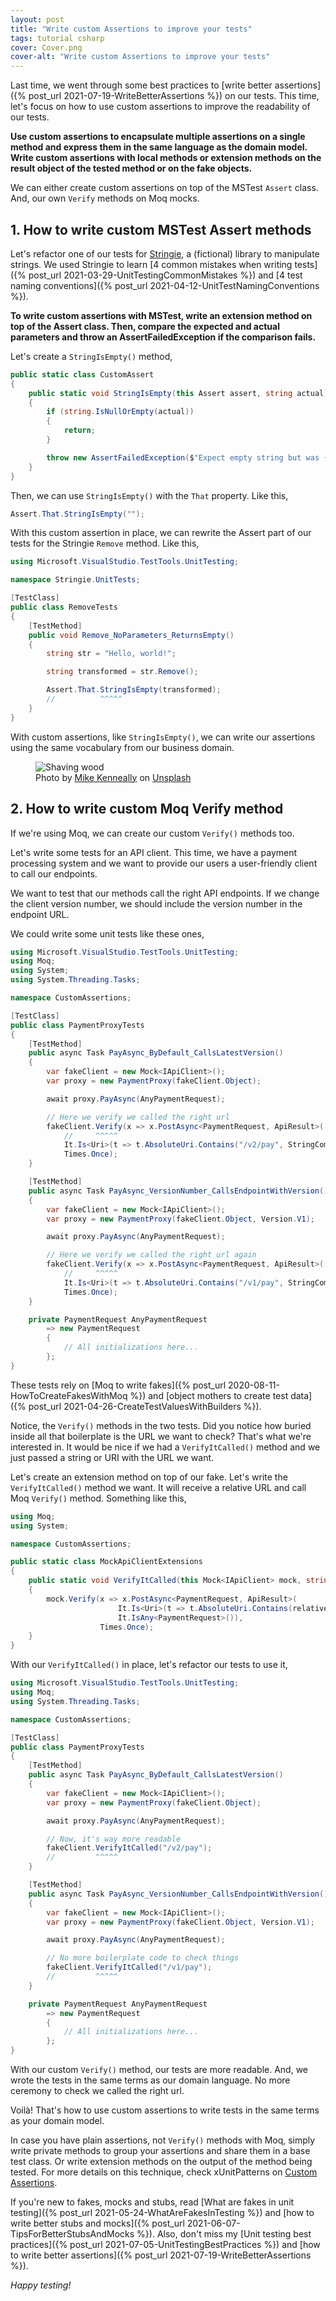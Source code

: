 ```yaml
---
layout: post
title: "Write custom Assertions to improve your tests"
tags: tutorial csharp
cover: Cover.png
cover-alt: "Write custom Assertions to improve your tests"
---
```


Last time, we went through some best practices to [write better assertions]({% post_url 2021-07-19-WriteBetterAssertions %}) on our tests. This time, let's focus on how to use custom assertions to improve the readability of our tests.

**Use custom assertions to encapsulate multiple assertions on a single method and express them in the same language as the domain model. Write custom assertions with local methods or extension methods on the result object of the tested method or on the fake objects.**

We can either create custom assertions on top of the MSTest `Assert` class. And, our own `Verify` methods on Moq mocks. 

## 1. How to write custom MSTest Assert methods

Let's refactor one of our tests for [Stringie](https://github.com/canro91/Testing101), a (fictional) library to manipulate strings. We used Stringie to learn [4 common mistakes when writing tests]({% post_url 2021-03-29-UnitTestingCommonMistakes %}) and [4 test naming conventions]({% post_url 2021-04-12-UnitTestNamingConventions %}).

**To write custom assertions with MSTest, write an extension method on top of the Assert class. Then, compare the expected and actual parameters and throw an AssertFailedException if the comparison fails.**

Let's create a `StringIsEmpty()` method,

```csharp
public static class CustomAssert
{
    public static void StringIsEmpty(this Assert assert, string actual)
    {
        if (string.IsNullOrEmpty(actual))
        {
            return;
        }

        throw new AssertFailedException($"Expect empty string but was {actual}");
    }
}
```

Then, we can use `StringIsEmpty()` with the `That` property. Like this,

```csharp
Assert.That.StringIsEmpty("");
```

With this custom assertion in place, we can rewrite the Assert part of our tests for the Stringie `Remove` method. Like this,

```csharp
using Microsoft.VisualStudio.TestTools.UnitTesting;

namespace Stringie.UnitTests;

[TestClass]
public class RemoveTests
{
    [TestMethod]
    public void Remove_NoParameters_ReturnsEmpty()
    {
        string str = "Hello, world!";

        string transformed = str.Remove();

        Assert.That.StringIsEmpty(transformed);
        //          ^^^^^
    }
}
```

With custom assertions, like `StringIsEmpty()`, we can write our assertions using the same vocabulary from our business domain.

<figure>
<img src="https://images.unsplash.com/photo-1414497729697-b8555ba6c1cc?crop=entropy&cs=tinysrgb&fit=crop&fm=jpg&h=400&ixid=MnwxfDB8MXxyYW5kb218MHx8fHx8fHx8MTYyNzA1MDM4Mw&ixlib=rb-1.2.1&q=80&utm_campaign=api-credit&utm_medium=referral&utm_source=unsplash_source&w=600" alt="Shaving wood" />

<figcaption>Photo by <a href="https://unsplash.com/@asthetik?utm_source=unsplash&utm_medium=referral&utm_content=creditCopyText">Mike Kenneally</a> on <a href="https://unsplash.com/s/photos/wood-workshop?utm_source=unsplash&utm_medium=referral&utm_content=creditCopyText">Unsplash</a></figcaption>
</figure>

## 2. How to write custom Moq Verify method

If we're using Moq, we can create our custom `Verify()` methods too.

Let's write some tests for an API client. This time, we have a payment processing system and we want to provide our users a user-friendly client to call our endpoints.

We want to test that our methods call the right API endpoints. If we change the client version number, we should include the version number in the endpoint URL.

We could write some unit tests like these ones,

```csharp
using Microsoft.VisualStudio.TestTools.UnitTesting;
using Moq;
using System;
using System.Threading.Tasks;

namespace CustomAssertions;

[TestClass]
public class PaymentProxyTests
{
    [TestMethod]
    public async Task PayAsync_ByDefault_CallsLatestVersion()
    {
        var fakeClient = new Mock<IApiClient>();
        var proxy = new PaymentProxy(fakeClient.Object);

        await proxy.PayAsync(AnyPaymentRequest);

        // Here we verify we called the right url
        fakeClient.Verify(x => x.PostAsync<PaymentRequest, ApiResult>(
            //     ^^^^^
            It.Is<Uri>(t => t.AbsoluteUri.Contains("/v2/pay", StringComparison.InvariantCultureIgnoreCase)), It.IsAny<PaymentRequest>()),
            Times.Once);
    }

    [TestMethod]
    public async Task PayAsync_VersionNumber_CallsEndpointWithVersion()
    {
        var fakeClient = new Mock<IApiClient>();
        var proxy = new PaymentProxy(fakeClient.Object, Version.V1);

        await proxy.PayAsync(AnyPaymentRequest);

        // Here we verify we called the right url again
        fakeClient.Verify(x => x.PostAsync<PaymentRequest, ApiResult>(
            //     ^^^^^            
            It.Is<Uri>(t => t.AbsoluteUri.Contains("/v1/pay", StringComparison.InvariantCultureIgnoreCase)), It.IsAny<PaymentRequest>()),
            Times.Once);
    }

    private PaymentRequest AnyPaymentRequest
        => new PaymentRequest
        {
            // All initializations here...
        };
}
```

These tests rely on [Moq to write fakes]({% post_url 2020-08-11-HowToCreateFakesWithMoq %}) and [object mothers to create test data]({% post_url 2021-04-26-CreateTestValuesWithBuilders %}).

Notice, the `Verify()` methods in the two tests. Did you notice how buried inside all that boilerplate is the URL we want to check? That's what we're interested in. It would be nice if we had a `VerifyItCalled()` method and we just passed a string or URI with the URL we want.

Let's create an extension method on top of our fake. Let's write the `VerifyItCalled()` method we want. It will receive a relative URL and call Moq `Verify()` method. Something like this,

```csharp
using Moq;
using System;

namespace CustomAssertions;

public static class MockApiClientExtensions
{
    public static void VerifyItCalled(this Mock<IApiClient> mock, string relativeUri)
    {
        mock.Verify(x => x.PostAsync<PaymentRequest, ApiResult>(
                        It.Is<Uri>(t => t.AbsoluteUri.Contains(relativeUri, StringComparison.InvariantCultureIgnoreCase)),
                        It.IsAny<PaymentRequest>()),
                    Times.Once);
    }
}
```

With our `VerifyItCalled()` in place, let's refactor our tests to use it,

```csharp
using Microsoft.VisualStudio.TestTools.UnitTesting;
using Moq;
using System.Threading.Tasks;

namespace CustomAssertions;

[TestClass]
public class PaymentProxyTests
{
    [TestMethod]
    public async Task PayAsync_ByDefault_CallsLatestVersion()
    {
        var fakeClient = new Mock<IApiClient>();
        var proxy = new PaymentProxy(fakeClient.Object);

        await proxy.PayAsync(AnyPaymentRequest);

        // Now, it's way more readable
        fakeClient.VerifyItCalled("/v2/pay");
        //         ^^^^^
    }

    [TestMethod]
    public async Task PayAsync_VersionNumber_CallsEndpointWithVersion()
    {
        var fakeClient = new Mock<IApiClient>();
        var proxy = new PaymentProxy(fakeClient.Object, Version.V1);

        await proxy.PayAsync(AnyPaymentRequest);

        // No more boilerplate code to check things
        fakeClient.VerifyItCalled("/v1/pay");
        //         ^^^^^
    }

    private PaymentRequest AnyPaymentRequest
        => new PaymentRequest
        {
            // All initializations here...
        };
}
```

With our custom `Verify()` method, our tests are more readable. And, we wrote the tests in the same terms as our domain language. No more ceremony to check we called the right url.

Voilà! That's how to use custom assertions to write tests in the same terms as your domain model.

In case you have plain assertions, not `Verify()` methods with Moq, simply write private methods to group your assertions and share them in a base test class. Or write extension methods on the output of the method being tested. For more details on this technique, check xUnitPatterns on [Custom Assertions](http://xunitpatterns.com/Custom%20Assertion.html).

If you're new to fakes, mocks and stubs, read [What are fakes in unit testing]({% post_url 2021-05-24-WhatAreFakesInTesting %}) and [how to write better stubs and mocks]({% post_url 2021-06-07-TipsForBetterStubsAndMocks %}). Also, don't miss my [Unit testing best practices]({% post_url 2021-07-05-UnitTestingBestPractices %}) and [how to write better assertions]({% post_url 2021-07-19-WriteBetterAssertions %}).

_Happy testing!_